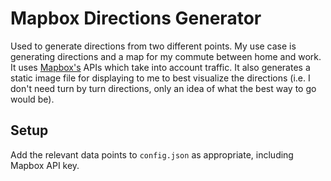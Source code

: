 # Mapbox Directions Generator

Used to generate directions from two different points. My use case is generating directions and a map for my commute between home and work. It uses [Mapbox's](www.mapbox.com) APIs which take into account traffic. It also generates a static image file for displaying to me to best visualize the directions (i.e. I don't need turn by turn directions, only an idea of what the best way to go would be).

## Setup

Add the relevant data points to `config.json` as appropriate, including Mapbox API key.